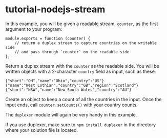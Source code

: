 # tutorial-nodejs-stream

In this example, you will be given a readable stream, `counter`, as the first
argument to your program:

    module.exports = function (counter) {
        // return a duplex stream to capture countries on the writable side
        // and pass through `counter` on the readable side
    };

Return a duplex stream with the `counter` as the readable side. You will be
written objects with a 2-character `country` field as input, such as these:
 
    {"short":"OH","name":"Ohio","country":"US"}
    {"name":"West Lothian","country":"GB","region":"Scotland"}
    {"short":"NSW","name":"New South Wales","country":"AU"}

Create an object to keep a count of all the countries in the input. Once the
input ends, call `counter.setCounts()` with your country counts.

The `duplexer` module will again be very handy in this example.

If you use duplexer, make sure to `npm install duplexer` in the directory where
your solution file is located.

